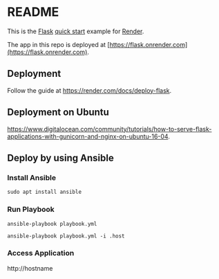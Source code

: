 # README

This is the [Flask](http://flask.pocoo.org/) [quick start](http://flask.pocoo.org/docs/1.0/quickstart/#a-minimal-application) example for [Render](https://render.com).

The app in this repo is deployed at [https://flask.onrender.com](https://flask.onrender.com).

## Deployment

Follow the guide at https://render.com/docs/deploy-flask.

## Deployment on Ubuntu
https://www.digitalocean.com/community/tutorials/how-to-serve-flask-applications-with-gunicorn-and-nginx-on-ubuntu-16-04.


## Deploy by using Ansible
### Install Ansible
```
sudo apt install ansible
```

###  Run Playbook
```
ansible-playbook playbook.yml

ansible-playbook playbook.yml -i .host
```

### Access Application
http://hostname

